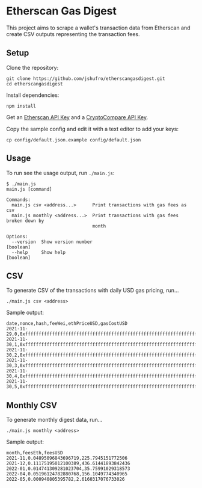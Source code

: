 # Etherscan Gas Digest

This project aims to scrape a wallet's transaction data from Etherscan and create CSV outputs representing the transaction fees.

## Setup

Clone the repository:
```
git clone https://github.com/jshufro/etherscangasdigest.git
cd etherscangasdigest
```

Install dependencies:
```
npm install
```

Get an [Etherscan API Key](https://etherscan.io/) and a [CryptoCompare API Key](https://www.cryptocompare.com/).

Copy the sample config and edit it with a text editor to add your keys:
```
cp config/default.json.example config/default.json
```

## Usage

To run see the usage output, run `./main.js`:

```shell
$ ./main.js 
main.js [command]

Commands:
  main.js csv <address...>      Print transactions with gas fees as csv
  main.js monthly <address...>  Print transactions with gas fees broken down by
                                month

Options:
  --version  Show version number                                       [boolean]
  --help     Show help                                                 [boolean]
```

## CSV
To generate CSV of the transactions with daily USD gas pricing, run...
```
./main.js csv <address>
```

Sample output:
```
date,nonce,hash,feeWei,ethPriceUSD,gasCostUSD
2021-11-29,0,0xffffffffffffffffffffffffffffffffffffffffffffffffffffffffffffffff,4941212152610499,4448.49,21.98093284876628
2021-11-30,1,0xffffffffffffffffffffffffffffffffffffffffffffffffffffffffffffffff,12929874904211328,4631.1,59.879543668893085
2021-11-30,2,0xffffffffffffffffffffffffffffffffffffffffffffffffffffffffffffffff,6377393896620000,4631.1,29.534348874636883
2021-11-30,3,0xffffffffffffffffffffffffffffffffffffffffffffffffffffffffffffffff,2325619605750000,4631.1,10.770176956188827
2021-11-30,4,0xffffffffffffffffffffffffffffffffffffffffffffffffffffffffffffffff,2794441519758000,4631.1,12.941338122151276
2021-11-30,5,0xffffffffffffffffffffffffffffffffffffffffffffffffffffffffffffffff,13742648537005850,4631.1,63.64357963972779
```

## Monthly CSV
To generate monthly digest data, run...
```
./main.js monthly <address>
```

Sample output:
```
month,feesEth,feesUSD
2021-11,0.04895096843696719,225.7945151772506
2021-12,0.11175195012100389,436.61441893842436
2022-01,0.014741309281023704,35.75991029318573
2022-04,0.05196124782880768,156.1049774340965
2022-05,0.000940805395782,2.6160317076733026
```
